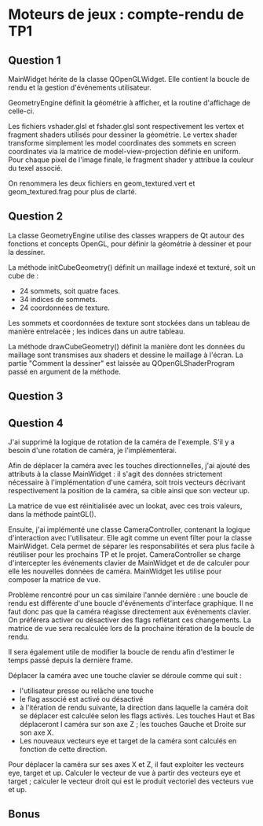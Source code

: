 Moteurs de jeux : compte-rendu de TP1
=====================================


Question 1
----------

MainWidget hérite de la classe QOpenGLWidget. Elle contient la boucle de rendu 
et la gestion d'événements utilisateur.

GeometryEngine définit la géométrie à afficher, et la routine d'affichage de
celle-ci.

Les fichiers vshader.glsl et fshader.glsl sont respectivement les vertex et 
fragment shaders utilisés pour dessiner la géométrie. Le vertex shader transforme
simplement les model coordinates des sommets en screen coordinates via la matrice de 
model-view-projection définie en uniform. Pour chaque pixel de l'image finale,
le fragment shader y attribue la couleur du texel associé.

On renommera les deux fichiers en geom_textured.vert et geom_textured.frag pour
plus de clarté.


Question 2
----------

La classe GeometryEngine utilise des classes wrappers de Qt autour des
fonctions et concepts OpenGL, pour définir la géométrie à dessiner et pour la 
dessiner.

La méthode initCubeGeometry() définit un maillage indexé et texturé, soit un
cube de :
- 24 sommets, soit quatre faces.
- 34 indices de sommets.
- 24 coordonnées de texture.

Les sommets et coordonnées de texture sont stockées dans un tableau de manière
entrelacée ; les indices dans un autre tableau.

La méthode drawCubeGeometry() définit la manière dont les données du maillage
sont transmises aux shaders et dessine le maillage à l'écran. La partie 
"Comment la dessiner" est laissée au QOpenGLShaderProgram passé en argument de 
la méthode.


Question 3
----------


Question 4
----------

J'ai supprimé la logique de rotation de la caméra de l'exemple. S'il y a besoin d'une rotation de caméra, je l'implémenterai.

Afin de déplacer la caméra avec les touches directionnelles, j'ai ajouté des attributs à la classe MainWidget : il s'agit des données strictement nécessaire à l'implémentation d'une caméra, soit trois vecteurs décrivant respectivement la position de la caméra, sa cible ainsi que son vecteur up.

La matrice de vue est réinitialisée avec un lookat, avec ces trois valeurs, dans la méthode paintGL().

Ensuite, j'ai implémenté une classe CameraController, contenant la logique d'interaction avec l'utilisateur. Elle agit comme un event filter pour la classe MainWidget. Cela permet de séparer les responsabilités et sera plus facile à réutiliser pour les prochains TP et le projet. CameraController se charge d'intercepter les événements clavier de MainWidget et de de calculer pour elle les nouvelles données de caméra. MainWidget les utilise pour composer la matrice de vue.

Problème rencontré pour un cas similaire l'année dernière : une boucle de rendu est différente d'une boucle d'événements d'interface graphique. Il ne faut donc pas que la caméra réagisse directement aux événements clavier. On préférera activer ou désactiver des flags reflétant ces changements. La matrice de vue sera recalculée lors de la prochaine itération de la boucle de rendu.

Il sera également utile de modifier la boucle de rendu afin d'estimer le temps passé depuis la dernière frame.

Déplacer la caméra avec une touche clavier se déroule comme qui suit :
- l'utilisateur presse ou relâche une touche
- le flag associé est activé ou désactivé
- à l'itération de rendu suivante, la direction dans laquelle la caméra doit se déplacer est calculée selon les flags activés. Les touches Haut et Bas déplaceront l caméra sur son axe Z ; les touches Gauche et Droite sur son axe X.
- Les nouveaux vecteurs eye et target de la caméra sont calculés en fonction de cette direction.

Pour déplacer la caméra sur ses axes X et Z, il faut exploiter les vecteurs eye, target et up. Calculer le vecteur de vue à partir des vecteurs eye et target ; calculer le vecteur droit qui est le produit vectoriel des vecteurs vue et up.


Bonus
-----




